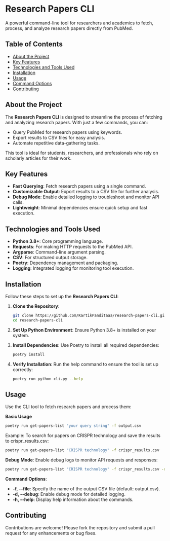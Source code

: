 # Research Papers CLI

A powerful command-line tool for researchers and academics to fetch, process, and analyze research papers directly from PubMed.


## Table of Contents

- [About the Project](#about-the-project)
- [Key Features](#key-features)
- [Technologies and Tools Used](#technologies-and-tools-used)
- [Installation](#installation)
- [Usage](#usage)
- [Command Options](#command-options)
- [Contributing](#contributing)

## About the Project

The **Research Papers CLI** is designed to streamline the process of fetching and analyzing research papers. With just a few commands, you can:

- Query PubMed for research papers using keywords.
- Export results to CSV files for easy analysis.
- Automate repetitive data-gathering tasks.
  
This tool is ideal for students, researchers, and professionals who rely on scholarly articles for their work.


## Key Features

- **Fast Querying**: Fetch research papers using a single command.
- **Customizable Output**: Export results to a CSV file for further analysis.
- **Debug Mode**: Enable detailed logging to troubleshoot and monitor API calls.
- **Lightweight**: Minimal dependencies ensure quick setup and fast execution.


## Technologies and Tools Used

- **Python 3.8+**: Core programming language.
- **Requests**: For making HTTP requests to the PubMed API.
- **Argparse**: Command-line argument parsing.
- **CSV**: For structured output storage.
- **Poetry**: Dependency management and packaging.
- **Logging**: Integrated logging for monitoring tool execution.


## Installation

Follow these steps to set up the **Research Papers CLI**:

1. **Clone the Repository**:
   ```bash
   git clone https://github.com/KartikPanditaaa/research-papers-cli.git
   cd research-papers-cli
   ```
2. **Set Up Python Environment**: Ensure Python 3.8+ is installed on your system.

3. **Install Dependencies**: Use Poetry to install all required dependencies:

   ```bash
   poetry install
   ```
4. **Verify Installation**: Run the help command to ensure the tool is set up correctly:

   ```bash
   poetry run python cli.py --help
   ```

## Usage

Use the CLI tool to fetch research papers and process them:

**Basic Usage**
   ```bash
   poetry run get-papers-list "your query string" -f output.csv
   ```
Example:
To search for papers on CRISPR technology and save the results to crispr_results.csv:

   ```bash
   poetry run get-papers-list "CRISPR technology" -f crispr_results.csv
   ```

**Debug Mode**:
Enable debug logs to monitor API requests and responses:

   ```bash
   poetry run get-papers-list "CRISPR technology" -f crispr_results.csv -d
   ```

**Command Options**:

- **-f, --file**: Specify the name of the output CSV file (default: output.csv).
- **-d, --debug**: Enable debug mode for detailed logging.
- **-h, --help**: Display help information about the commands.

## Contributing

Contributions are welcome! Please fork the repository and submit a pull request for any enhancements or bug fixes.
